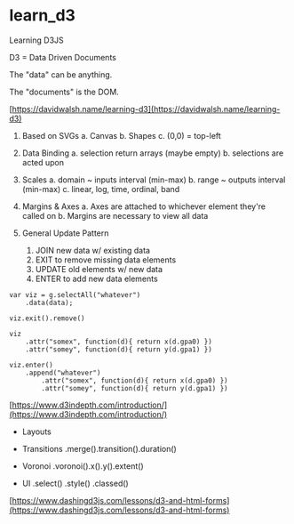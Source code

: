 # learn_d3
Learning D3JS

D3 = Data Driven Documents

The "data" can be anything.

The "documents" is the DOM.


[https://davidwalsh.name/learning-d3](https://davidwalsh.name/learning-d3)


1. Based on SVGs
    a. Canvas
    b. Shapes
    c. (0,0) = top-left
    
2. Data Binding
    a. selection return arrays (maybe empty)
    b. selections are acted upon

3. Scales
    a. domain ~ inputs interval (min-max)
    b. range ~ outputs interval (min-max)
    c. linear, log, time, ordinal, band

4. Margins & Axes
    a. Axes are attached to whichever element they're called on
    b. Margins are necessary to view all data

5. General Update Pattern
    1. JOIN new data w/ existing data
    2. EXIT to remove missing data elements
    3. UPDATE old elements w/ new data
    4. ENTER to add new data elements

```
var viz = g.selectAll("whatever")
    .data(data);

viz.exit().remove()

viz
    .attr("somex", function(d){ return x(d.gpa0) })
    .attr("somey", function(d){ return y(d.gpa1) })

viz.enter()
    .append("whatever")
        .attr("somex", function(d){ return x(d.gpa0) })
        .attr("somey", function(d){ return y(d.gpa1) })
```

[https://www.d3indepth.com/introduction/](https://www.d3indepth.com/introduction/)

* Layouts

* Transitions
    .merge().transition().duration()

* Voronoi
    .voronoi().x().y().extent()

* UI
    .select()
    .style()
    .classed()


[https://www.dashingd3js.com/lessons/d3-and-html-forms](https://www.dashingd3js.com/lessons/d3-and-html-forms)
